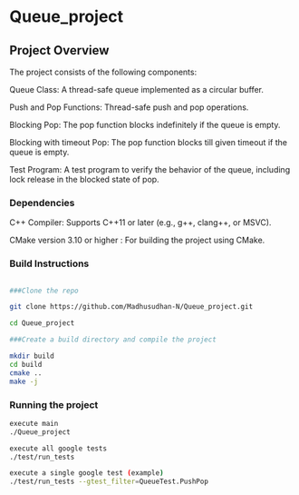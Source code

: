 # Queue_project

## Project Overview
The project consists of the following components:

Queue Class: A thread-safe queue implemented as a circular buffer.

Push and Pop Functions: Thread-safe push and pop operations.

Blocking Pop: The pop function blocks indefinitely if the queue is empty.

Blocking with timeout Pop: The pop function blocks till given timeout if the queue is empty.

Test Program: A test program to verify the behavior of the queue, including lock release in the blocked state of pop.

### Dependencies

C++ Compiler: Supports C++11 or later (e.g., g++, clang++, or MSVC).

CMake version 3.10 or higher : For building the project using CMake.

### Build Instructions
```bash

###Clone the repo

git clone https://github.com/Madhusudhan-N/Queue_project.git

cd Queue_project

###Create a build directory and compile the project

mkdir build
cd build
cmake ..
make -j
```
### Running the project
``` bash 
execute main
./Queue_project

execute all google tests
./test/run_tests

execute a single google test (example)
./test/run_tests --gtest_filter=QueueTest.PushPop
